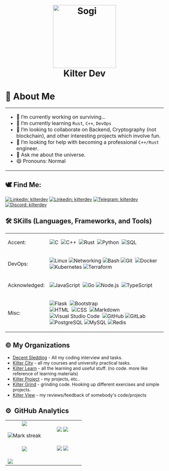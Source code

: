 <h1 align='center'>
  <br>
  <a href='https:/www.kilter.dev/'><img width="200" src='https://github.com/kilterdev/kilterdev/assets/65344944/6612d823-cd9d-439d-ac23-64263fd0f3a5' alt='Sogi' width='200'></a>
  <br>
  Kilter Dev
  <br>
</h1>

<!--
<p align="center">
  <img  alt="Coding" style="min-width: 450; width: 700" src="https://repository-images.githubusercontent.com/588181932/e36ec678-7984-4cdd-8e4c-a3932772ff8e">
</p>
-->

# 👋 About Me

<table  style="width: 100%">
<tr border="none">
<td>

- 🔭 I’m currently working on surviving...
- 🌱 I’m currently learning `Rust`, `C++`, `DevOps`
- 👯 I’m looking to collaborate on Backend, Cryptography (not blockchain), and other interesting projects which involve fun.
- 🤔 I’m looking for help with becoming a professional `C++/Rust` engineer.
- 💬 Ask me about the universe.
- 😄 Pronouns: Normal

</td>
</tr>
</table>


## 🕊 Find Me:

<a href="https://www.linkedin.com/in/kilterdev/">![Linkedin: kilterdev](https://img.shields.io/badge/-LinkedIn-blue?style=flat-square&logo=Linkedin&logoColor=white)</a>
<a href="https://x.com/kilterdev">![Linkedin: kilterdev](https://img.shields.io/badge/-Twitter-black?style=flat-square&logo=x&logoColor=white)</a>
<a href="https://t.me/kilterdev">![Telegram: kilterdev](https://img.shields.io/badge/-Telegram-blue?style=flat-square&logo=telegram&logoColor=white)</a>
<a href="https://discord.com/users/574693981271752735">![Discord: kilterdev](https://img.shields.io/badge/-Discord-7289da?style=flat-square&logo=discord&logoColor=white)</a>


<h2>🛠️ SKills (Languages, Frameworks, and Tools) </h2>

<table width="100%">
  <tr>
    <td>Accent:</td>
    <td>
      
![C](https://img.shields.io/badge/-C-05122A?style=flat&logo=C&logoColor=A8B9CC)&nbsp;
![C++](https://img.shields.io/badge/-C++-05122A?style=flat&logo=C%2B%2B&logoColor=00599C)&nbsp;
![Rust](https://img.shields.io/badge/-Rust-05122A?style=flat&logo=rust)&nbsp;
![Python](https://img.shields.io/badge/-Python-05122A?style=flat&logo=python)&nbsp;
![SQL](https://img.shields.io/badge/-SQL-000000?style=flat&logo=sql)
    </td>
  </tr>
  <tr>
    <td>DevOps:</td>
    <td>

![Linux](https://img.shields.io/badge/-Linux-222222?style=flat&logo=linux&logoColor=FCC624)
![Networking](https://img.shields.io/badge/-Networking-222222?style=flat&logo=network&logoColor=FCC624)
![Bash](https://img.shields.io/badge/-Bash-000?&logo=GNU-Bash)
![Git](https://img.shields.io/badge/-Git-05122A?style=flat&logo=git)&nbsp;
![Docker](https://img.shields.io/badge/-Docker-000?&logo=Docker)
![Kubernetes](https://img.shields.io/badge/-Kubernetes-000?&logo=Kubernetes)
![Terraform](https://img.shields.io/badge/-Terraform-000?&logo=Terraform)
    </td>
  </tr>

  <tr>
    <td>Acknowledged:</td>
    <td>

![JavaScript](https://img.shields.io/badge/-JavaScript-05122A?style=flat&logo=javascript)&nbsp;
![Go](https://img.shields.io/badge/-GO-000?&logo=Go)
![Node.js](https://img.shields.io/badge/-Node.js-05122A?style=flat&logo=node.js)&nbsp;
![TypeScript](https://img.shields.io/badge/-TypeScript-000000?style=flat&logo=typescript)
    </td>
  </tr>

  <tr>
    <td>Misc:</td>
    <td>
      
![Flask](https://img.shields.io/badge/-Flask-05122A?style=flat&logo=flask)&nbsp;
![Bootstrap](https://img.shields.io/badge/-Bootstrap-05122A?style=flat&logo=bootstrap&logoColor=563D7C)\
![HTML](https://img.shields.io/badge/-HTML-05122A?style=flat&logo=HTML5)&nbsp;
![CSS](https://img.shields.io/badge/-CSS-05122A?style=flat&logo=CSS3&logoColor=1572B6)&nbsp;
![Markdown](https://img.shields.io/badge/-Markdown-05122A?style=flat&logo=markdown)\
![Visual Studio Code](https://img.shields.io/badge/-Visual%20Studio%20Code-05122A?style=flat&logo=visual-studio-code&logoColor=007ACC)&nbsp;
![GitHub](https://img.shields.io/badge/-GitHub-000?&logo=GitHub)
![GitLab](https://img.shields.io/badge/-GitLab-000?&logo=GitLab)
![PostgreSQL](https://img.shields.io/badge/-PostgreSQL-000?&logo=PostgreSQL)
![MySQL](https://img.shields.io/badge/-MySQL-000?&logo=MySQL)
![Redis](https://img.shields.io/badge/-Redis-000?&logo=Redis)
    </td>
  </tr>
</table>

<!--![AWS](https://img.shields.io/badge/-AWS-000?&logo=Amazon-AWS)
![Azure](https://img.shields.io/badge/-Azure-000?&logo=Microsoft-Azure)
![Consul](https://img.shields.io/badge/-Consul-000?&logo=Consul)
![Prometheus](https://img.shields.io/badge/-Prometheus-000?&logo=Prometheus)
![Grafana](https://img.shields.io/badge/-Grafana-000?&logo=Grafana)
![Nginx](https://img.shields.io/badge/-Nginx-000?&logo=Nginx)
![Chef](https://img.shields.io/badge/-Chef-000?&logo=Chef)

-->


<h2>©️ My Organizations </h2>

- [Decent Sledding](https://github.com/decent-sledding) - All my coding interview and tasks.
- [Kilter City](https://github.com/kiltercity) - all my courses and university practical tasks.
- [Kilter Learn](https://github.com/kilterlearn) - all the learning and useful stuff. (no code. more like reference of learning materials)
- [Kilter Project](https://github.com/kilterproject) - my projects, etc..
- [Kilter Grind](https://github.com/kiltergrind) - grinding code. Hooking up different exercises and simple projects.
- [Kilter View](https://github.com/kilterview) - my reviews/feedback of somebody's code/projects

  
## ⚙️ &nbsp;GitHub Analytics


<!--- stats & Trophy (start) -->
<p align="center">
  <!--- stats (start) -->
<table align="center">
  <tr border="none">
    <td width="50%" align="center">
      <img  align="center"  src="https://github-readme-stats.vercel.app/api?username=kilterdev&theme=white&show_icons=true&count_private=true&include_orgs=true" />
      <br></br>
      <img title="🔥 Get streak stats for your profile at git.io/streak-stats" alt="Mark streak" src="https://github-readme-streak-stats.herokuapp.com/?user=kilterdev&theme=white&hide_border=false&include_orgs=true" /> 
    </td>
    <td width="50%" align="center">      
      
![](http://github-profile-summary-cards.vercel.app/api/cards/stats?username=kilterdev&theme=default)
![](http://github-profile-summary-cards.vercel.app/api/cards/productive-time?username=kilterdev&theme=default)
    </td>
  </tr>
  <tr>
    <td width="50%" align="center">
      <img  src="https://github-readme-stats-git-masterorgs-github-readme-stats-team.vercel.app/api/top-langs/?username=kilterdev&include_orgs=true&theme=white&hide_border=false&no-bg=true&no-frame=true&langs_count=10"/>
    </td>
    <td width="50%" align="center">
      
![](http://github-profile-summary-cards.vercel.app/api/cards/repos-per-language?username=kilterdev&theme=default&include_orgs=true)
![](http://github-profile-summary-cards.vercel.app/api/cards/most-commit-language?username=kilterdev&theme=default&include_orgs=true)        
    </td>
  </tr>
  <tr>
    <td colspan=2>
      <img src="https://github-readme-activity-graph.vercel.app/graph?username=kilterdev&bg_color=ffffff&color=000000&line=c792ea&point=ffeb95&area=true&hide_border=false&include_orgs=true" border-radius="15">
    </td>
  </tr>
</table>



